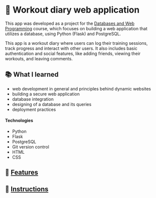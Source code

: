 # :muscle: Workout diary web application

This app was developed as a project for the [Databases and Web Programming](https://hy-tsoha.github.io/materiaali/) course, which focuses on building a web application that utilizes a database, using Python (Flask) and PostgreSQL.

This app is a workout diary where users can log their training sessions, track progress and interact with other users. It also includes basic authentication and social features, like adding friends, viewing their workouts, and leaving comments.

## :books: What I learned
- web development in general and principles behind dynamic websites
- building a secure web application
- database integration
- designing of a database and its queries
- deployment practices

#### Technologies
- Python
- Flask
- PostgreSQL
- Git version control
- HTML
- CSS

## :link: [Features](documentation/features.md)

## :link: [Instructions](documentation/instructions.md)



